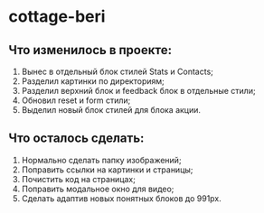 # cottage-beri

## Что изменилось в проекте:
1. Вынес в отдельный блок стилей Stats и Contacts;
2. Разделил картинки по директориям;
3. Разделил верхний блок и feedback блок в отдельные стили;
4. Обновил reset и form стили;
5. Выделил новый блок стилей для блока акции.

## Что осталось сделать:
1. Нормально сделать папку изображений;
2. Поправить ссылки на картинки и страницы;
3. Почистить код на страницах;
4. Поправить модальное окно для видео;
5. Сделать адаптив новых понятных блоков до 991px.